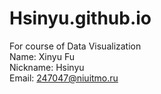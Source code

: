 # Hsinyu.github.io
For course of Data Visualization  
Name: Xinyu Fu  
Nickname: Hsinyu  
Email: 247047@niuitmo.ru  
